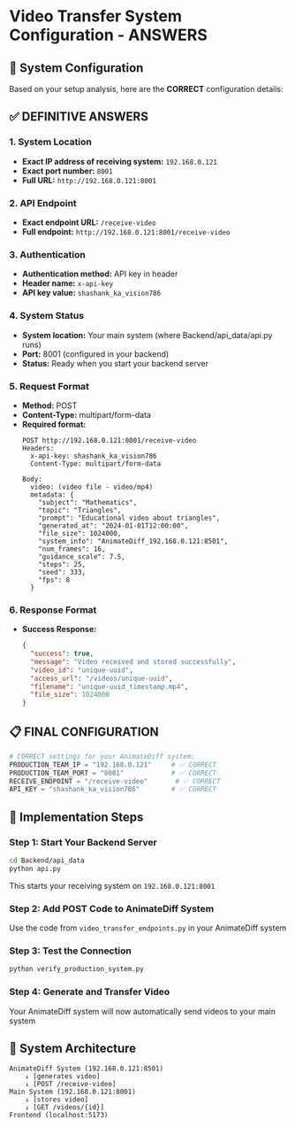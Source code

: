 # Video Transfer System Configuration - ANSWERS

## 🎯 **System Configuration**
Based on your setup analysis, here are the **CORRECT** configuration details:

## ✅ **DEFINITIVE ANSWERS**

### 1. **System Location**
- **Exact IP address of receiving system:** `192.168.0.121`
- **Exact port number:** `8001`
- **Full URL:** `http://192.168.0.121:8001`

### 2. **API Endpoint**
- **Exact endpoint URL:** `/receive-video`
- **Full endpoint:** `http://192.168.0.121:8001/receive-video`

### 3. **Authentication**
- **Authentication method:** API key in header
- **Header name:** `x-api-key`
- **API key value:** `shashank_ka_vision786`

### 4. **System Status**
- **System location:** Your main system (where Backend/api_data/api.py runs)
- **Port:** 8001 (configured in your backend)
- **Status:** Ready when you start your backend server

### 5. **Request Format**
- **Method:** POST
- **Content-Type:** multipart/form-data
- **Required format:**
  ```
  POST http://192.168.0.121:8001/receive-video
  Headers:
    x-api-key: shashank_ka_vision786
    Content-Type: multipart/form-data

  Body:
    video: (video file - video/mp4)
    metadata: {
      "subject": "Mathematics",
      "topic": "Triangles",
      "prompt": "Educational video about triangles",
      "generated_at": "2024-01-01T12:00:00",
      "file_size": 1024000,
      "system_info": "AnimateDiff_192.168.0.121:8501",
      "num_frames": 16,
      "guidance_scale": 7.5,
      "steps": 25,
      "seed": 333,
      "fps": 8
    }
  ```

### 6. **Response Format**
- **Success Response:**
  ```json
  {
    "success": true,
    "message": "Video received and stored successfully",
    "video_id": "unique-uuid",
    "access_url": "/videos/unique-uuid",
    "filename": "unique-uuid_timestamp.mp4",
    "file_size": 1024000
  }
  ```

## 📋 **FINAL CONFIGURATION**

```python
# CORRECT settings for your AnimateDiff system:
PRODUCTION_TEAM_IP = "192.168.0.121"     # ✅ CORRECT
PRODUCTION_TEAM_PORT = "8001"            # ✅ CORRECT
RECEIVE_ENDPOINT = "/receive-video"       # ✅ CORRECT
API_KEY = "shashank_ka_vision786"        # ✅ CORRECT
```

## 🚀 **Implementation Steps**

### Step 1: Start Your Backend Server
```bash
cd Backend/api_data
python api.py
```
This starts your receiving system on `192.168.0.121:8001`

### Step 2: Add POST Code to AnimateDiff System
Use the code from `video_transfer_endpoints.py` in your AnimateDiff system

### Step 3: Test the Connection
```bash
python verify_production_system.py
```

### Step 4: Generate and Transfer Video
Your AnimateDiff system will now automatically send videos to your main system

## 🎯 **System Architecture**
```
AnimateDiff System (192.168.0.121:8501)
    ↓ [generates video]
    ↓ [POST /receive-video]
Main System (192.168.0.121:8001)
    ↓ [stores video]
    ↓ [GET /videos/{id}]
Frontend (localhost:5173)
```
